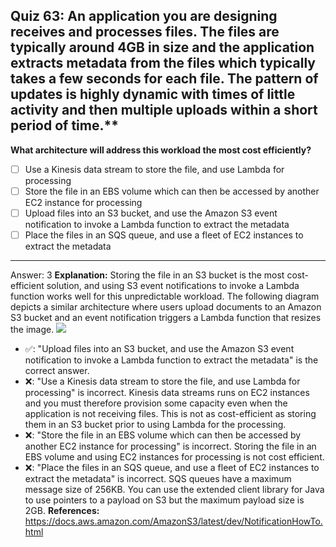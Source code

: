 ## Quiz 63: An application you are designing receives and processes files. The files are typically around 4GB in size and the application extracts metadata from the files which typically takes a few seconds for each file. The pattern of updates is highly dynamic with times of little activity and then multiple uploads within a short period of time.**

**What architecture will address this workload the most cost efficiently?**

- [ ] Use a Kinesis data stream to store the file, and use Lambda for processing
- [ ] Store the file in an EBS volume which can then be accessed by another EC2 instance for processing
- [ ] Upload files into an S3 bucket, and use the Amazon S3 event notification to invoke a Lambda function to extract the metadata
- [ ] Place the files in an SQS queue, and use a fleet of EC2 instances to extract the metadata

----
Answer: 3
**Explanation:**
Storing the file in an S3 bucket is the most cost-efficient solution, and using S3 event notifications to invoke a Lambda function works well for this unpredictable workload. The following diagram depicts a similar architecture where users upload documents to an Amazon S3 bucket and an event notification triggers a Lambda function that resizes the image.
![](aws-solution-architecture-practice-quiz-1641093968908.png)

- ✅: "Upload files into an S3 bucket, and use the Amazon S3 event notification to invoke a Lambda function to extract the metadata" is the correct answer.
- ❌: "Use a Kinesis data stream to store the file, and use Lambda for processing" is incorrect. Kinesis data streams runs on EC2 instances and you must therefore provision some capacity even when the application is not receiving files. This is not as cost-efficient as storing them in an S3 bucket prior to using Lambda for the processing.
- ❌: "Store the file in an EBS volume which can then be accessed by another EC2 instance for processing" is incorrect. Storing the file in an EBS volume and using EC2 instances for processing is not cost efficient.
- ❌: "Place the files in an SQS queue, and use a fleet of EC2 instances to extract the metadata" is incorrect. SQS queues have a maximum message size of 256KB. You can use the extended client library for Java to use pointers to a payload on S3 but the maximum payload size is 2GB.
  **References:**
  https://docs.aws.amazon.com/AmazonS3/latest/dev/NotificationHowTo.html
